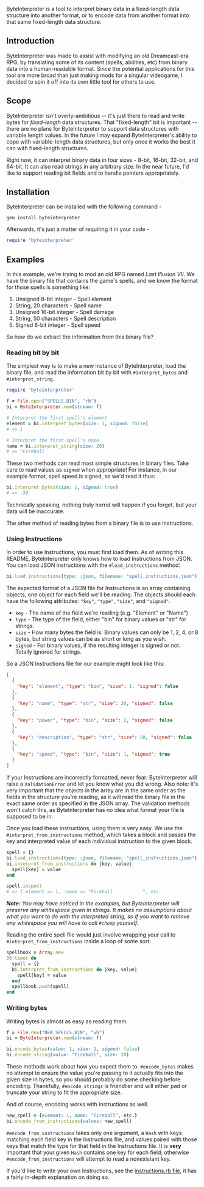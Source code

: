 ByteInterpreter is a tool to interpret binary data in a fixed-length data
structure into another format, or to encode data from another format into that
same fixed-length data structure.

## Introduction
ByteInterpreter was made to assist with modifying an old Dreamcast-era RPG, by
translating some of its content (spells, abilities, etc) from binary data into
a human-readable format. Since the potential applications for this tool are more
broad than just making mods for a singular videogame, I decided to spin it off
into its own little tool for others to use.

## Scope
ByteInterpreter isn't overly-ambitious -- it's just there to read and write
bytes for *fixed-length* data structures. That "fixed-length" bit is important
-- there are no plans for ByteInterpreter to support data structures with
variable length values. In the future I may expand ByteInterpreter's ability to
cope with variable-length data structures, but only once it works the best it
can with fixed-length structures.

Right now, it can interpret binary data in four sizes - 8-bit, 16-bit, 32-bit,
and 64-bit. It can also read strings in any arbitrary size. In the near future,
I'd like to support reading bit fields and to handle pointers appropriately.

## Installation
ByteInterpreter can be installed with the following command -
```
gem install byteinterpreter
```
Afterwards, it's just a matter of requiring it in your code -
```ruby
require 'byteinterpreter'
```

## Examples
In this example, we're trying to mod an old RPG named *Last Illusion VII*. We
have the binary file that contains the game's spells, and we know the format
for those spells is something like:
1. Unsigned 8-bit integer - Spell element
2. String, 20 characters - Spell name
3. Unsigned 16-bit integer - Spell damage
4. String, 50 characters - Spell description
5. Signed 8-bit integer - Spell speed

So how do we extract the information from this binary file?

### Reading bit by bit
The simplest way is to make a new instance of ByteInterpreter, load the binary
file, and read the information bit by bit with `#interpret_bytes` and
`#interpret_string`.
```ruby
require 'byteinterpreter'

f = File.open("SPELLS.BIN", "rb")
bi = ByteInterpreter.new(stream: f)

# Interpret the first spell's element
element = bi.interpret_bytes(size: 1, signed: false)
# => 1

# Interpret the first spell's name
name = bi.interpret_string(size: 20)
# => "Fireball           "
```
These two methods can read most simple structures in binary files. Take care
to read values as `signed` when appropriate! For instance, in our example format,
spell speed is signed, so we'd read it thus:
```ruby
bi.interpret_bytes(size: 1, signed: true)
# => -50
```
Technically speaking, nothing truly horrid will happen if you forget, but your
data will be inaccurate.

The other method of reading bytes from a binary file is to use Instructions.

### Using Instructions
In order to use Instructions, you must first load them. As of writing this
README, ByteInterpreter only knows how to load Instructions from JSON. You can
load JSON instructions with the `#load_instructions` method:
```ruby
bi.load_instructions(type: :json, filename: "spell_instructions.json")
```
The expected format of a JSON file for Instructions is an array containing
objects, one object for each field we'll be reading. The objects should each
have the following attributes: `"key"`, `"type"`, `"size"`, and `"signed"`.
* `key` - The name of the field we're reading (e.g. "Element" or "Name")
* `type` - The type of the field, either "bin" for binary values or "str" for
  strings.
* `size` - How many bytes the field is. Binary values can only be 1, 2, 4, or
  8 bytes, but string values can be as short or long as you wish.
* `signed` - For binary values, if the resulting integer is signed or not.
  Totally ignored for strings.

So a JSON Instructions file for our example might look like this:
```json
[
  {
    "key": "element", "type": "bin", "size": 1, "signed": false
  },
  {
    "key": "name", "type": "str", "size": 20, "signed": false
  },
  {
    "key": "power", "type": "bin", "size": 2, "signed": false
  },
  {
    "key": "description", "type": "str", "size": 50, "signed": false
  },
  {
    "key": "speed", "type": "bin", "size": 1, "signed": true
  }
]
```
If your Instructions are incorrectly formatted, never fear: ByteInterpreter
will raise a `ValidationError` and let you know what you did wrong. Also note:
it's very important that the objects in the array are in the same order as the
fields in the structure you're reading, as it will read the binary file in the
exact same order as specified in the JSON array. The validation methods won't
catch this, as ByteInterpreter has no idea what format your file is supposed to
be in.

Once you load these instructions, using them is very easy. We use the
`#interpret_from_instructions` method, which takes a block and passes the
key and interpreted value of each individual instruction to the given block.
```ruby
spell = {}
bi.load_instructions(type: :json, filename: "spell_instructions.json")
bi.interpret_from_instructions do |key, value|
  spell[key] = value
end

spell.inspect
# => {:element => 1, :name => "Fireball           ", etc.
```
_**Note:** You may have noticed in the examples, but ByteInterpreter will
preserve any whitespace given in strings. It makes no assumptions about what
you want to do with the interpreted string, so if you want to remove any
whitespace you will have to call `#chomp` yourself._

Reading the entire spell file would just involve wrapping your call to
`#interpret_from_instructions` inside a loop of some sort:
```ruby
spellbook = Array.new
30.times do
  spell = {}
  bi.interpret_from_instructions do |key, value|
    spell[key] = value
  end
  spellbook.push(spell)
end
```

### Writing bytes
Writing bytes is almost as easy as reading them.
```ruby
f = File.new("NEW_SPELLS.BIN", "wb")
bi = ByteInterpreter.new(stream: f)

bi.encode_bytes(value: 1, size: 1, signed: false)
bi.encode_string(value: "Fireball", size: 20)
```
These methods work about how you expect them to. `#encode_bytes` makes no
attempt to ensure the value you're passing to it actually fits into the given
size in bytes, so you should probably do some checking before encoding.
Thankfully, `#encode_strings` is friendlier and will either pad or truncate
your string to fit the appropriate size.

And of course, encoding works with instructions as well.
```ruby
new_spell = {element: 1, name: "Fireball", etc.}
bi.encode_from_instructions(values: new_spell)
```
`#encode_from_instructions` takes only one argument, a `Hash` with keys
matching each field key in the Instructions file, and values paired with those
keys that match the type for that field in the Instructions file. It is
**very** important that your given `Hash` contains one key for each field;
otherwise `#encode_from_instructions` will attempt to read a nonexistant key.

If you'd like to write your own Instructions, see the
[instructions.rb file](./lib/byte_interpreter/instructions.rb), it has a fairly
in-depth explanation on doing so.
